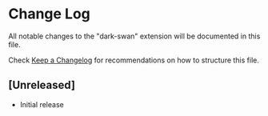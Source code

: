 # Change Log

All notable changes to the "dark-swan" extension will be documented in this file.

Check [Keep a Changelog](http://keepachangelog.com/) for recommendations on how to structure this file.

## [Unreleased]

- Initial release
